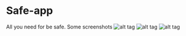 # Safe-app
All you need for be safe.
Some screenshots
![alt tag](http://www.subeimagenes.com/img/screenshot-2017-01-29-17-17-04-1702571.png)
![alt tag](http://www.subeimagenes.com/img/screenshot-2017-01-29-17-17-29-1702573.png)
![alt tag](http://www.subeimagenes.com/img/screenshot-2017-01-29-17-17-10-1702572.png)
